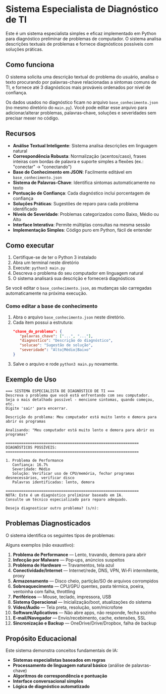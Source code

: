 # Sistema Especialista de Diagnóstico de TI

Este é um sistema especialista simples e eficaz implementado em Python para diagnóstico preliminar de problemas de computador. O sistema analisa descrições textuais de problemas e fornece diagnósticos possíveis com soluções práticas.

## Como funciona

O sistema solicita uma descrição textual do problema do usuário, analisa o texto procurando por palavras-chave relacionadas a sintomas comuns de TI, e fornece até 3 diagnósticos mais prováveis ordenados por nível de confiança.

Os dados usados no diagnóstico ficam no arquivo `base_conhecimento.json` (no mesmo diretório do `main.py`). Você pode editar esse arquivo para adicionar/alterar problemas, palavras‑chave, soluções e severidades sem precisar mexer no código.

## Recursos

- **Análise Textual Inteligente**: Sistema analisa descrições em linguagem natural
- **Correspondência Robusta**: Normalização (acentos/caso), frases inteiras com bordas de palavra e suporte simples a flexões (ex.: "conectar" → "conectando")
- **Base de Conhecimento em JSON**: Facilmente editável em `base_conhecimento.json`
- **Sistema de Palavras-Chave**: Identifica sintomas automaticamente no texto
- **Pontuação de Confiança**: Cada diagnóstico inclui porcentagem de confiança
- **Soluções Práticas**: Sugestões de reparo para cada problema identificado
- **Níveis de Severidade**: Problemas categorizados como Baixo, Médio ou Alto
- **Interface Interativa**: Permite múltiplas consultas na mesma sessão
- **Implementação Simples**: Código puro em Python, fácil de entender

## Como executar

1. Certifique-se de ter o Python 3 instalado
2. Abra um terminal neste diretório
3. Execute: `python3 main.py`
4. Descreva o problema do seu computador em linguagem natural
5. O sistema analisará sua descrição e fornecerá diagnósticos



Se você editar o `base_conhecimento.json`, as mudanças são carregadas automaticamente na próxima execução.

### Como editar a base de conhecimento

1. Abra o arquivo `base_conhecimento.json` neste diretório.
2. Cada item possui a estrutura:
    ```json
    "chave_do_problema": {
       "palavras_chave": ["...", "..."],
       "diagnostico": "Descrição do diagnóstico",
       "solucao": "Sugestão de solução",
       "severidade": "Alto|Médio|Baixo"
    }
    ```
3. Salve o arquivo e rode `python3 main.py` novamente.

## Exemplo de Uso

```
=== SISTEMA ESPECIALISTA DE DIAGNÓSTICO DE TI ===
Descreva o problema que você está enfrentando com seu computador.
Seja o mais detalhado possível - mencione sintomas, quando começou, etc.
Digite 'sair' para encerrar.

Descrição do problema: Meu computador está muito lento e demora para abrir os programas

Analisando: "Meu computador está muito lento e demora para abrir os programas"

============================================================
DIAGNÓSTICOS POSSÍVEIS:
============================================================

1. Problema de Performance
   Confiança: 16.7%
   Severidade: Médio
   Solução: Verificar uso de CPU/memória, fechar programas desnecessários, verificar disco
   Palavras identificadas: lento, demora

============================================================
NOTA: Este é um diagnóstico preliminar baseado em IA.
Consulte um técnico especializado para reparo adequado.

Deseja diagnosticar outro problema? (s/n):
```

<!-- Modo Demonstração removido: a aplicação agora exige uso interativo em terminal -->

## Problemas Diagnosticados

O sistema identifica os seguintes tipos de problemas:

Alguns exemplos (não exaustivo):

1. **Problema de Performance** — Lento, travando, demora para abrir
2. **Infecção por Malware** — Pop‑ups, anúncios suspeitos
3. **Problema de Hardware** — Travamentos, tela azul
4. **Conectividade/Internet** — Internet/rede, DNS, VPN, Wi‑Fi intermitente, proxy
5. **Armazenamento** — Disco cheio, partição/SO de arquivos corrompidos
6. **Sobreaquecimento** — CPU/GPU quentes, pasta térmica, poeira, ventoinha com falha, throttling
7. **Periféricos** — Mouse, teclado, impressora, USB
8. **Sistema Operacional** — Inicialização/boot, atualizações do sistema
9. **Vídeo/Áudio** — Tela preta, resolução, som/microfone
10. **Software/Aplicativos** — Não abre apps, não responde, fecha sozinho
11. **E‑mail/Navegador** — Envio/recebimento, cache, extensões, SSL
12. **Sincronização e Backup** — OneDrive/Drive/Dropbox, falha de backup

## Propósito Educacional

Este sistema demonstra conceitos fundamentais de IA:
- **Sistemas especialistas baseados em regras**
- **Processamento de linguagem natural básico** (análise de palavras-chave)
- **Algoritmos de correspondência e pontuação**
- **Interface conversacional simples**
- **Lógica de diagnóstico automatizado**
